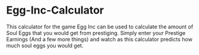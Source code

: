 # Egg-Inc-Calculator
This calculator for the game Egg Inc can be used to calculate the amount of Soul Eggs that you would get from prestiging. Simply enter your Prestige Earnings (And a few more things) and watch as this calculator predicts how much soul eggs you would get.